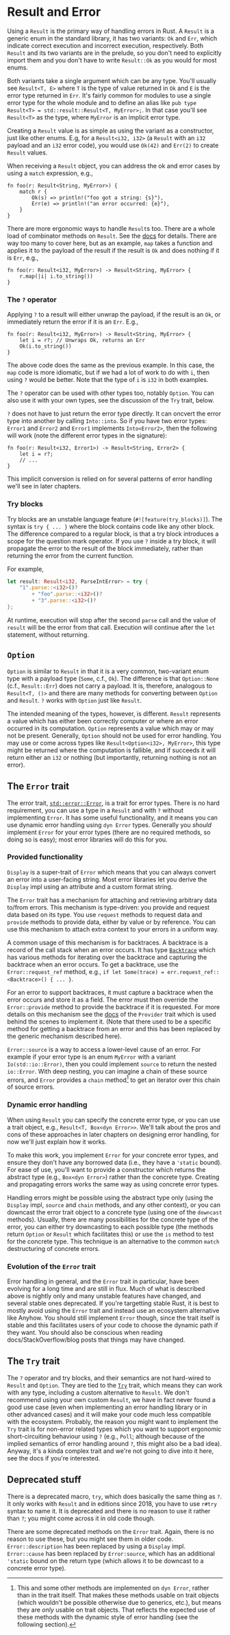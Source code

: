 # Result and Error

Using a `Result` is the primary way of handling errors in Rust. A `Result` is a generic enum in the standard library, it has two variants: `Ok` and `Err`, which indicate correct execution and incorrect execution, respectively. Both `Result` and its two variants are in the prelude, so you don't need to explicitly import them and you don't have to write `Result::Ok` as you would for most enums.

Both variants take a single argument which can be any type. You'll usually see `Result<T, E>` where `T` is the type of value returned in `Ok` and `E` is the error type returned in `Err`. It's fairly common for modules to use a single error type for the whole module and to define an alias like `pub type Result<T> = std::result::Result<T, MyError>;`. In that case you'll see `Result<T>` as the type, where `MyError` is an implicit error type.

Creating a `Result` value is as simple as using the variant as a constructor, just like other enums. E.g, for a `Result<i32, i32>` (a `Result` with an `i32` payload and an `i32` error code), you would use `Ok(42)` and `Err(2)` to create `Result` values.

When receiving a `Result` object, you can address the ok and error cases by using a `match` expression, e.g.,

```
fn foo(r: Result<String, MyError>) {
    match r {
        Ok(s) => println!("foo got a string: {s}"),
        Err(e) => println!("an error occurred: {e}"),
    }
}
```

There are more ergonomic ways to handle `Result`s too. There are a whole load of combinator methods on `Result`. See the [docs](https://doc.rust-lang.org/stable/std/result/enum.Result.html#implementations) for details. There are way too many to cover here, but as an example, `map` takes a function and applies it to the payload of the result if the result is `Ok` and does nothing if it is `Err`, e.g.,

```
fn foo(r: Result<i32, MyError>) -> Result<String, MyError> {
    r.map(|i| i.to_string())
}
```

### The `?` operator

Applying `?` to a result will either unwrap the payload, if the result is an `Ok`, or immediately return the error if it is an `Err`. E.g.,

```
fn foo(r: Result<i32, MyError>) -> Result<String, MyError> {
    let i = r?; // Unwraps Ok, returns an Err
    Ok(i.to_string())
}
```

The above code does the same as the previous example. In this case, the `map` code is more idiomatic, but if we had a lot of work to do with `i`, then using `?` would be better. Note that the type of `i` is `i32` in both examples.

The `?` operator can be used with other types too, notably `Option`. You can also use it with your own types, see the discussion of the `Try` trait, below.

`?` does not have to just return the error type directly. It can oncvert the error type into another by calling `Into::into`. So if you have two error types: `Error1` and `Error2` and `Error1` implements `Into<Error2>`, then the following will work (note the different error types in the signature):

```
fn foo(r: Result<i32, Error1>) -> Result<String, Error2> {
    let i = r?;
    // ...
}
```

This implicit conversion is relied on for several patterns of error handling we'll see in later chapters.

### Try blocks

Try blocks are an unstable language feature (`#![feature(try_blocks)]`). The syntax is `try { ... }` where the block contains code like any other block. The difference compared to a regular block, is that a try block introduces a scope for the question mark operator. If you use `?` inside a try block, it will propagate the error to the result of the block immediately, rather than returning the error from the current function.

For example,

```rust
let result: Result<i32, ParseIntError> = try {
    "1".parse::<i32>()?
        + "foo".parse::<i32>()?
        + "3".parse::<i32>()?
};
```

At runtime, execution will stop after the second `parse` call and the value of `result` will be the error from that call. Execution will continue after the `let` statement, without returning.

## `Option`

`Option` is similar to `Result` in that it is a very common, two-variant enum type with a payload type (`Some`, c.f., `Ok`). The difference is that `Option::None` (c.f., `Result::Err`) does not carry a payload. It is, therefore, analogous to `Result<T, ()>` and there are many methods for converting between `Option` and `Result`. `?` works with `Option` just like `Result`.

The intended meaning of the types, however, is different. `Result` represents a value which has either been correctly computer or where an error occurred in its computation. `Option` represents a value which may or may not be present. Generally, `Option` should not be used for error handling. You may use or come across types like `Result<Option<i32>, MyError>`, this type might be returned where the computation is fallible, and if succeeds it will return either an `i32` or nothing (but importantly, returning nothing is not an error).

## The `Error` trait

The error trait, [`std::error::Error`](https://doc.rust-lang.org/nightly/std/error/trait.Error.html), is a trait for error types. There is no hard requirement, you can use a type in a `Result` and with `?` without implementing `Error`. It has some useful functionality, and it means you can use dynamic error handling using `dyn Error` types. Generally you *should* implement `Error` for your error types (there are no required methods, so doing so is easy); most error libraries will do this for you.

### Provided functionality

`Display` is a super-trait of `Error` which means that you can always convert an error into a user-facing string. Most error libraries let you derive the `Display` impl using an attribute and a custom format string.

The `Error` trait has a mechanism for attaching and retrieving arbitrary data to/from errors. This mechanism is type-driven: you provide and request data based on its type. You use `request` methods to request data and `provide` methods to provide data, either by value or by reference. You can use this mechanism to attach extra context to your errors in a uniform way.

A common usage of this mechanism is for backtraces. A backtrace is a record of the call stack when an error occurs. It has type [`Backtrace`](https://doc.rust-lang.org/nightly/std/backtrace/struct.Backtrace.html) which has various methods for iterating over the backtrace and capturing the backtrace when an error occurs. To get a backtrace, use the `Error::request_ref` method, e.g., `if let Some(trace) = err.request_ref::<Backtrace>() { ... }`.

For an error to support backtraces, it must capture a backtrace when the error occurs and store it as a field. The error must then override the `Error::provide` method to provide the backtrace if it is requested. For more details on this mechanism see the [docs](https://doc.rust-lang.org/nightly/std/any/index.html#provider-and-demand) of the `Provider` trait which is used behind the scenes to implement it. (Note that there used to be a specific method for getting a backtrace from an error and this has been replaced by the generic mechanism described here).

`Error::source` is a way to access a lower-level cause of an error. For example if your error type is an enum `MyError` with a variant `Io(std::io::Error)`, then you could implement `source` to return the nested `io::Error`. With deep nesting, you can imagine a chain of these source errors, and `Error` provides a `chain` method[^1] to get an iterator over this chain of source errors.

[^1]: This and some other methods are implemented on `dyn Error`, rather than in the trait itself. That makes these methods usable on trait objects (which wouldn't be possible otherwise due to generics, etc.), but means they are *only* usable on trait objects. That reflects the expected use of these methods with the dynamic style of error handling (see the following section).

### Dynamic error handling

When using `Result` you can specify the concrete error type, or you can use a trait object, e.g., `Result<T, Box<dyn Error>>`. We'll talk about the pros and cons of these approaches in later chapters on designing error handling, for now we'll just explain how it works.

To make this work, you implement `Error` for your concrete error types, and ensure they don't have any borrowed data (i.e., they have a `'static` bound). For ease of use, you'll want to provide a constructor which returns the abstract type (e.g., `Box<dyn Error>`) rather than the concrete type. Creating and propagating errors works the same way as using concrete error types.

Handling errors might be possible using the abstract type only (using the `Display` impl, `source` and `chain` methods, and any other context), or you can downcast the error trait object to a concrete type (using one of the `downcast` methods). Usually, there are many possibilities for the concrete type of the error, you can either try downcasting to each possible type (the methods return `Option` or `Result` which facilitates this) or use the `is` method to test for the concrete type. This technique is an alternative to the common `match` destructuring of concrete errors.

### Evolution of the `Error` trait

Error handling in general, and the `Error` trait in particular, have been evolving for a long time and are still in flux. Much of what is described above is nightly only and many unstable features have changed, and several stable ones deprecated. If you're targetting stable Rust, it is best to mostly avoid using the `Error` trait and instead use an ecosystem alternative like Anyhow. You should still implement `Error` though, since the trait itself is stable and this facilitates users of your code to choose the dynamic path if they want. You should also be conscious when reading docs/StackOverflow/blog posts that things may have changed.

## The `Try` trait

The `?` operator and try blocks, and their semantics are not hard-wired to `Result` and `Option`. They are tied to the [`Try`](https://doc.rust-lang.org/nightly/std/ops/trait.Try.html) trait, which means they can work with any type, including a custom alternative to `Result`. We don't recommend using your own custom `Result`, we have in fact never found a good use case (even when implementing an error handling library or in other advanced cases) and it will make your code much less compatible with the ecosystem. Probably, the reason you might want to implement the `Try` trait is for non-error related types which you want to support ergonomic short-circuiting behaviour using `?` (e.g., `Poll`; although because of the implied semantics of error handling around `?`, this might also be a bad idea). Anyway, it's a kinda complex trait and we're not going to dive into it here, see the docs if you're interested.

## Deprecated stuff

There is a deprecated macro, `try`, which does basically the same thing as `?`. It only works with `Result` and in editions since 2018, you have to use `r#try` syntax to name it. It is deprecated and there is no reason to use it rather than `?`; you might come across it in old code though.

There are some deprecated methods on the `Error` trait. Again, there is no reason to use these, but you might see them in older code. `Error::description` has been replaced by using a `Display` impl. `Error::cause` has been replaced by `Error:source`, which has an additional `'static` bound on the return type (which allows it to be downcast to a concrete error type).
